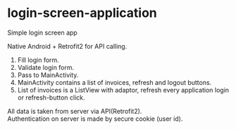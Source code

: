 # login-screen-application
Simple login screen app

Native Android + Retrofit2 for API calling.  
  
1. Fill login form.  
2. Validate login form.  
3. Pass to MainActivity.  
4. MainActivity contains a list of invoices, refresh and logout buttons.  
5. List of invoices is a ListView with adaptor, refresh every application login or refresh-button click.  

All data is taken from server via API(Retrofit2).  
Authentication on server is made by secure cookie (user id).  
